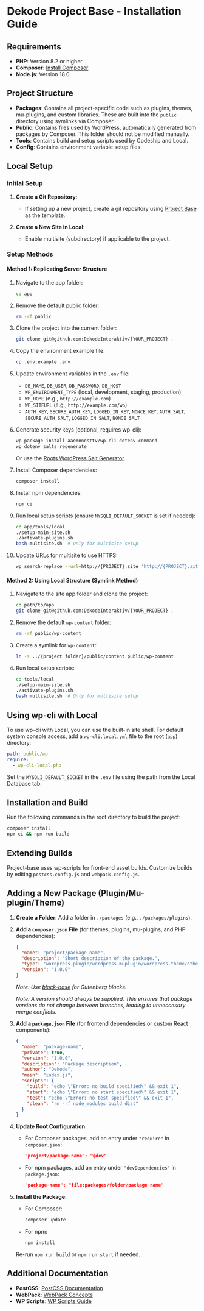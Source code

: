 # Dekode Project Base - Installation Guide

## Requirements

- **PHP**: Version 8.2 or higher
- **Composer**: [Install Composer](https://getcomposer.org/doc/00-intro.md#installation-linux-unix-osx)
- **Node.js**: Version 18.0

## Project Structure

- **Packages**: Contains all project-specific code such as plugins, themes, mu-plugins, and custom libraries. These are built into the `public` directory using symlinks via Composer.
- **Public**: Contains files used by WordPress, automatically generated from packages by Composer. This folder should not be modified manually.
- **Tools**: Contains build and setup scripts used by Codeship and Local.
- **Config**: Contains environment variable setup files.

## Local Setup

### Initial Setup

1. **Create a Git Repository**:
   - If setting up a new project, create a git repository using [Project Base](https://github.com/DekodeInteraktiv/project-base) as the template.

2. **Create a New Site in Local**:
   - Enable multisite (subdirectory) if applicable to the project.

### Setup Methods

#### Method 1: Replicating Server Structure

1. Navigate to the app folder:
   ```bash
   cd app
   ```

2. Remove the default public folder:
   ```bash
   rm -rf public
   ```

3. Clone the project into the current folder:
   ```bash
   git clone git@github.com:DekodeInteraktiv/{YOUR_PROJECT} .
   ```

4. Copy the environment example file:
   ```bash
   cp .env.example .env
   ```

5. Update environment variables in the `.env` file:
   - `DB_NAME`, `DB_USER`, `DB_PASSWORD`, `DB_HOST`
   - `WP_ENVIRONMENT_TYPE` (local, development, staging, production)
   - `WP_HOME` (e.g., `http://example.com`)
   - `WP_SITEURL` (e.g., `http://example.com/wp`)
   - `AUTH_KEY`, `SECURE_AUTH_KEY`, `LOGGED_IN_KEY`, `NONCE_KEY`, `AUTH_SALT`, `SECURE_AUTH_SALT`, `LOGGED_IN_SALT`, `NONCE_SALT`

6. Generate security keys (optional, requires wp-cli):
   ```bash
   wp package install aaemnnosttv/wp-cli-dotenv-command
   wp dotenv salts regenerate
   ```
   Or use the [Roots WordPress Salt Generator](https://roots.io/salts.html).

7. Install Composer dependencies:
   ```bash
   composer install
   ```

8. Install npm dependencies:
   ```bash
   npm ci
   ```

9. Run local setup scripts (ensure `MYSQLI_DEFAULT_SOCKET` is set if needed):
   ```bash
   cd app/tools/local
   ./setup-main-site.sh
   ./activate-plugins.sh
   bash multisite.sh  # Only for multisite setup
   ```

10. Update URLs for multisite to use HTTPS:
    ```bash
    wp search-replace --url=http://{PROJECT}.site 'http://{PROJECT}.site' 'https://{PROJECT}.site' --recurse-objects --network --skip-columns=guid
    ```

#### Method 2: Using Local Structure (Symlink Method)

1. Navigate to the site app folder and clone the project:
   ```bash
   cd path/to/app
   git clone git@github.com:DekodeInteraktiv/{YOUR_PROJECT} .
   ```

2. Remove the default `wp-content` folder:
   ```bash
   rm -rf public/wp-content
   ```

3. Create a symlink for `wp-content`:
   ```bash
   ln -s ../{project folder}/public/content public/wp-content
   ```

4. Run local setup scripts:
   ```bash
   cd tools/local
   ./setup-main-site.sh
   ./activate-plugins.sh
   bash multisite.sh  # Only for multisite setup
   ```

## Using wp-cli with Local

To use wp-cli with Local, you can use the built-in site shell. For default system console access, add a `wp-cli.local.yml` file to the root (`app`) directory:
```yml
path: public/wp
require:
  - wp-cli-local.php
```

Set the `MYSQLI_DEFAULT_SOCKET` in the `.env` file using the path from the Local Database tab.

## Installation and Build

Run the following commands in the root directory to build the project:
```bash
composer install
npm ci && npm run build
```

## Extending Builds

Project-base uses wp-scripts for front-end asset builds. Customize builds by editing `postcss.config.js` and `webpack.config.js`.

## Adding a New Package (Plugin/Mu-plugin/Theme)

1. **Create a Folder**: Add a folder in `./packages` (e.g., `./packages/plugins`).

2. **Add a `composer.json` File** (for themes, plugins, mu-plugins, and PHP dependencies):
   ```json
   {
     "name": "project/package-name",
     "description": "Short description of the package.",
     "type": "wordpress-plugin/wordpress-muplugin/wordpress-theme/other",
     "version": "1.0.0"
   }
   ```

   *Note: Use [block-base](https://github.com/DekodeInteraktiv/block-base) for Gutenberg blocks.*

   *Note: A version should always be supplied. This ensures that package versions do not change between branches, leading to unneccesary merge conflicts.*

3. **Add a `package.json` File** (for frontend dependencies or custom React components):
   ```json
   {
     "name": "package-name",
     "private": true,
     "version": "1.0.0",
     "description": "Package description",
     "author": "Dekode",
     "main": "index.js",
     "scripts": {
       "build": "echo \"Error: no build specified\" && exit 1",
       "start": "echo \"Error: no start specified\" && exit 1",
       "test": "echo \"Error: no test specified\" && exit 1",
       "clean": "rm -rf node_modules build dist"
     }
   }
   ```

4. **Update Root Configuration**:
   - For Composer packages, add an entry under `"require"` in `composer.json`:
     ```json
     "project/package-name": "@dev"
     ```
   - For npm packages, add an entry under `"devDependencies"` in `package.json`:
     ```json
     "package-name": "file:packages/folder/package-name"
     ```

5. **Install the Package**:
   - For Composer:
     ```bash
     composer update
     ```
   - For npm:
     ```bash
     npm install
     ```
   Re-run `npm run build` or `npm run start` if needed.

## Additional Documentation

- **PostCSS**: [PostCSS Documentation](https://github.com/postcss/postcss/tree/main/docs)
- **WebPack**: [WebPack Concepts](https://webpack.js.org/concepts/)
- **WP Scripts**: [WP Scripts Guide](https://developer.wordpress.org/block-editor/reference-guides/packages/packages-scripts/)
